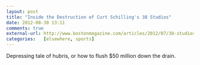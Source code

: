 ```yaml
---
layout: post  
title: "Inside the Destruction of Curt Schilling's 38 Studios"  
date: 2012-08-30 13:11  
comments: true  
external-url: http://www.bostonmagazine.com/articles/2012/07/38-studios-end-game/print/  
categories:   [elsewhere, sports]
---
```


Depressing tale of hubris, or how to flush $50 million down the drain.
